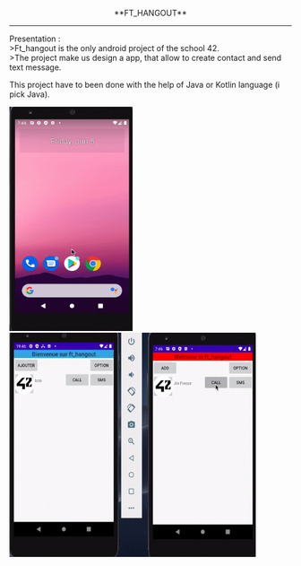 <p align="center">**FT_HANGOUT**</p>
<hr/>
Presentation : <br/>
  >Ft_hangout is the only android project of the school 42.<br/>
  >The project make us design a app, that allow to create contact and send text message.

This project have to been done with the help of Java or Kotlin language (i pick Java).

<img src="ft_hangout.gif" width="220" height="400"/>

<img src="ft_hangout2.gif" width="440" height="400"/>
